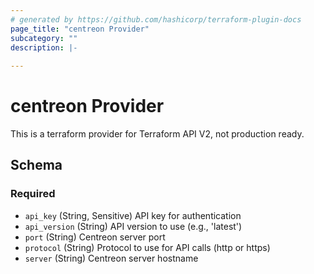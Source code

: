 ```yaml
---
# generated by https://github.com/hashicorp/terraform-plugin-docs
page_title: "centreon Provider"
subcategory: ""
description: |-
  
---
```


# centreon Provider


This is a terraform provider for Terraform API V2, not production ready.


<!-- schema generated by tfplugindocs -->
## Schema

### Required

- `api_key` (String, Sensitive) API key for authentication
- `api_version` (String) API version to use (e.g., 'latest')
- `port` (String) Centreon server port
- `protocol` (String) Protocol to use for API calls (http or https)
- `server` (String) Centreon server hostname
